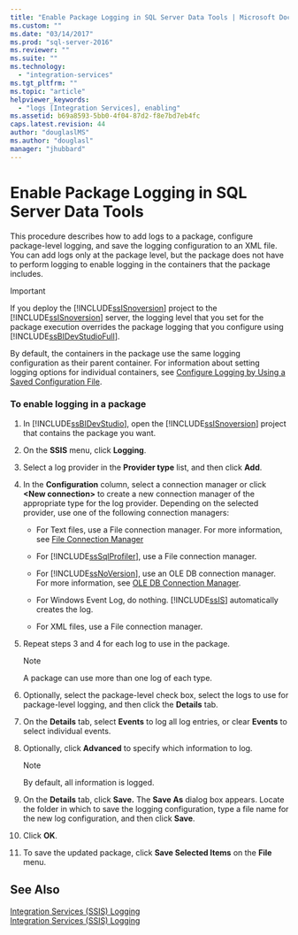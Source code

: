 ```yaml
---
title: "Enable Package Logging in SQL Server Data Tools | Microsoft Docs"
ms.custom: ""
ms.date: "03/14/2017"
ms.prod: "sql-server-2016"
ms.reviewer: ""
ms.suite: ""
ms.technology: 
  - "integration-services"
ms.tgt_pltfrm: ""
ms.topic: "article"
helpviewer_keywords: 
  - "logs [Integration Services], enabling"
ms.assetid: b69a8593-5bb0-4f04-87d2-f8e7bd7eb4fc
caps.latest.revision: 44
author: "douglaslMS"
ms.author: "douglasl"
manager: "jhubbard"
---
```

# Enable Package Logging in SQL Server Data Tools
  This procedure describes how to add logs to a package, configure package-level logging, and save the logging configuration to an XML file. You can add logs only at the package level, but the package does not have to perform logging to enable logging in the containers that the package includes.  
  
> [!IMPORTANT]  
>  If you deploy the [!INCLUDE[ssISnoversion](../../includes/ssisnoversion-md.md)] project to the [!INCLUDE[ssISnoversion](../../includes/ssisnoversion-md.md)] server, the logging level that you set for the package execution overrides the package logging that you configure using [!INCLUDE[ssBIDevStudioFull](../../includes/ssbidevstudiofull-md.md)].  
  
 By default, the containers in the package use the same logging configuration as their parent container. For information about setting logging options for individual containers, see [Configure Logging by Using a Saved Configuration File](../../integration-services/performance/configure-logging-by-using-a-saved-configuration-file.md).  
  
### To enable logging in a package  
  
1.  In [!INCLUDE[ssBIDevStudio](../../includes/ssbidevstudio-md.md)], open the [!INCLUDE[ssISnoversion](../../includes/ssisnoversion-md.md)] project that contains the package you want.  
  
2.  On the **SSIS** menu, click **Logging**.  
  
3.  Select a log provider in the **Provider type** list, and then click **Add**.  
  
4.  In the **Configuration** column, select a connection manager or click **\<New connection>** to create a new connection manager of the appropriate type for the log provider. Depending on the selected provider, use one of the following connection managers:  
  
    -   For Text files, use a File connection manager. For more information, see [File Connection Manager](../../integration-services/connection-manager/file-connection-manager.md)  
  
    -   For [!INCLUDE[ssSqlProfiler](../../includes/sssqlprofiler-md.md)], use a File connection manager.  
  
    -   For [!INCLUDE[ssNoVersion](../../includes/ssnoversion-md.md)], use an OLE DB connection manager. For more information, see [OLE DB Connection Manager](../../integration-services/connection-manager/ole-db-connection-manager.md).  
  
    -   For Windows Event Log, do nothing. [!INCLUDE[ssIS](../../includes/ssis-md.md)] automatically creates the log.  
  
    -   For XML files, use a File connection manager.  
  
5.  Repeat steps 3 and 4 for each log to use in the package.  
  
    > [!NOTE]  
    >  A package can use more than one log of each type.  
  
6.  Optionally, select the package-level check box, select the logs to use for package-level logging, and then click the **Details** tab.  
  
7.  On the **Details** tab, select **Events** to log all log entries, or clear **Events** to select individual events.  
  
8.  Optionally, click **Advanced** to specify which information to log.  
  
    > [!NOTE]  
    >  By default, all information is logged.  
  
9. On the **Details** tab, click **Save.** The **Save As** dialog box appears. Locate the folder in which to save the logging configuration, type a file name for the new log configuration, and then click **Save**.  
  
10. Click **OK**.  
  
11. To save the updated package, click **Save Selected Items** on the **File** menu.  
  
## See Also  
 [Integration Services &#40;SSIS&#41; Logging](../../integration-services/performance/integration-services-ssis-logging.md)   
 [Integration Services &#40;SSIS&#41; Logging](../../integration-services/performance/integration-services-ssis-logging.md)  
  
  